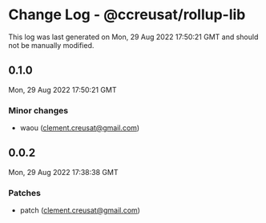 # Change Log - @ccreusat/rollup-lib

This log was last generated on Mon, 29 Aug 2022 17:50:21 GMT and should not be manually modified.

<!-- Start content -->

## 0.1.0

Mon, 29 Aug 2022 17:50:21 GMT

### Minor changes

- waou (clement.creusat@gmail.com)

## 0.0.2

Mon, 29 Aug 2022 17:38:38 GMT

### Patches

- patch (clement.creusat@gmail.com)
